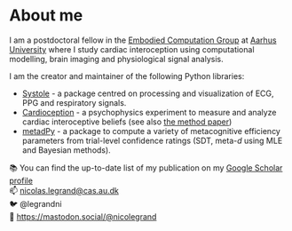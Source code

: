 # About me

I am a postdoctoral fellow in the [Embodied Computation Group](https://www.the-ecg.org/) at [Aarhus University](https://international.au.dk/) where I study cardiac interoception using computational modelling, brain imaging and physiological signal analysis.

I am the creator and maintainer of the following Python libraries:

* [Systole](https://embodied-computation-group.github.io/systole/index.html) - a package centred on processing and visualization of ECG, PPG and respiratory signals.
* [Cardioception](https://embodied-computation-group.github.io/Cardioception/) - a psychophysics experiment to measure and analyze cardiac interoceptive beliefs (see also [the method paper](https://www.sciencedirect.com/science/article/pii/S0301051121002325))
* [metadPy](https://embodied-computation-group.github.io/metadPy/) - a package to compute a variety of metacognitive efficiency parameters from trial-level confidence ratings (SDT, meta-*d* using MLE and Bayesian methods).

📚 You can find the up-to-date list of my publication on my [Google Scholar profile](https://scholar.google.fr/citations?user=buFy4tAAAAAJ&hl=fr)  
📫 nicolas.legrand@cas.au.dk  
🐦 @legrandni  
🐘 https://mastodon.social/@nicolegrand
